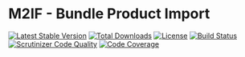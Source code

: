# M2IF - Bundle Product Import

[![Latest Stable Version](https://img.shields.io/packagist/v/techdivision/import-product-bundle.svg?style=flat-square)](https://packagist.org/packages/techdivision/import-product-bundle) 
 [![Total Downloads](https://img.shields.io/packagist/dt/techdivision/import-product-bundle.svg?style=flat-square)](https://packagist.org/packages/techdivision/import-product-bundle)
 [![License](https://img.shields.io/packagist/l/techdivision/import-product-bundle.svg?style=flat-square)](https://packagist.org/packages/techdivision/import-product-bundle)
 [![Build Status](https://img.shields.io/travis/techdivision/import-product-bundle/master.svg?style=flat-square)](http://travis-ci.org/techdivision/import-product-bundle)
 [![Scrutinizer Code Quality](https://img.shields.io/scrutinizer/g/techdivision/import-product-bundle/master.svg?style=flat-square)](https://scrutinizer-ci.com/g/techdivision/import-product-bundle/?branch=master) [![Code Coverage](https://img.shields.io/scrutinizer/coverage/g/techdivision/import-product-bundle/master.svg?style=flat-square)](https://scrutinizer-ci.com/g/techdivision/import-product-bundle/?branch=master)

 